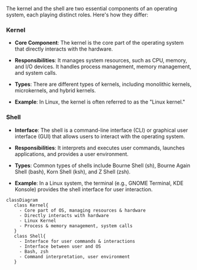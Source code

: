 
The kernel and the shell are two essential components of an operating system, each playing distinct roles. Here's how they differ:

### Kernel

- **Core Component**: The kernel is the core part of the operating system that directly interacts with the hardware.
    
- **Responsibilities**: It manages system resources, such as CPU, memory, and I/O devices. It handles process management, memory management, and system calls.
    
- **Types**: There are different types of kernels, including monolithic kernels, microkernels, and hybrid kernels.
    
- **Example**: In Linux, the kernel is often referred to as the "Linux kernel."
    

### Shell

- **Interface**: The shell is a command-line interface (CLI) or graphical user interface (GUI) that allows users to interact with the operating system.
    
- **Responsibilities**: It interprets and executes user commands, launches applications, and provides a user environment.
    
- **Types**: Common types of shells include Bourne Shell (sh), Bourne Again Shell (bash), Korn Shell (ksh), and Z Shell (zsh).
    
- **Example**: In a Linux system, the terminal (e.g., GNOME Terminal, KDE Konsole) provides the shell interface for user interaction.

```mermaid
classDiagram
   class Kernel{
     - Core part of OS, managing resources & hardware
     - Directly interacts with hardware
     - Linux Kernel
     - Process & memory management, system calls
   }
   class Shell{
     - Interface for user commands & interactions
     - Interface between user and OS
     - Bash, zsh
     - Command interpretation, user environment
   }

```

